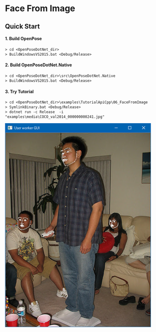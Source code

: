 # Face From Image

## Quick Start

#### 1. Build OpenPose

````dos
> cd <OpenPoseDotNet_dir>
> BuildWindowsVS2015.bat <Debug/Release>
````

#### 2. Build OpenPoseDotNet.Native

````dos
> cd <OpenPoseDotNet_dir>\src\OpenPoseDotNet.Native
> BuildWindowsVS2015.bat <Debug/Release>
````

#### 3. Try Tutorial

````dos
> cd <OpenPoseDotNet_dir>\examples\TutorialApiCpp\06_FaceFromImage
> SymlinkBinary.bat <Debug/Release>
> dotnet run -c Release  -i "examples\media\COCO_val2014_000000000241.jpg"
````

<img src="images/example_turorial_9.png"/>